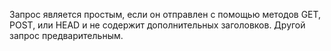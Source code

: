 Запрос является простым, если он отправлен с помощью методов GET, POST, или HEAD и не содержит дополнительных заголовков. Другой запрос предварительным.